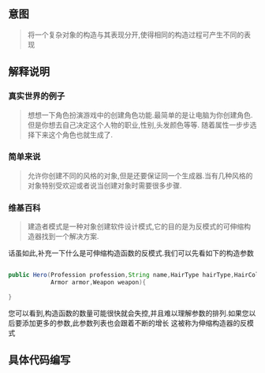 ## 意图
> 将一个复杂对象的构造与其表现分开,使得相同的构造过程可产生不同的表现

## 解释说明

### 真实世界的例子

> 想想一下角色扮演游戏中的创建角色功能.最简单的是让电脑为你创建角色.但是你想去自己决定这个人物的职业,性别,头发颜色等等.
随着属性一步步选择下来这个角色也就生成了.

### 简单来说
> 允许你创建不同的风格的对象,但是还要保证同一个生成器.当有几种风格的对象特别受欢迎或者说当创建对象时需要很多步骤.

### 维基百科

> 建造者模式是一种对象创建软件设计模式,它的目的是为反模式的可伸缩构造器找到一个解决方案.

 话虽如此,补充一下什么是可伸缩构造函数的反模式.我们可以先看如下的构造参数
 
```java

public Hero(Profession profession,String name,HairType hairType,HairColor hairColor,
            Armor armor,Weapon weapon){
    
}

```

您可以看到,构造函数的数量可能很快就会失控,并且难以理解参数的排列.如果您以后要添加更多的参数,此参数列表也会跟着不断的增长
这被称为伸缩构造器的反模式

## 具体代码编写
